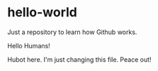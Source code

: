 # hello-world
Just a repository to learn how Github works.

Hello Humans!

Hubot here. I'm just changing this file. Peace out!
